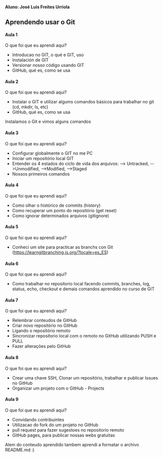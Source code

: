 ####  Aluno: José Luis Freites Urriola

## Aprendendo usar o Git
#### Aula 1
O que foi que eu aprendi aqui?
- Introducao no GIT, o qué e GIT, uso
- Instalación de GIT
- Versionar nosso código usando GIT
- GitHub, qué es, como se usa

####  Aula 2
O que foi que eu aprendi aqui?
- Instalar o GIT e utilizar algums comandos básicos para trabalhar no git (cd, mkdir, ls, etc)
- GitHub, qué es, como se usa

Instalamos o Git e vimos alguns comandos

####  Aula 3
O que foi que eu aprendi aqui?
- Configurar globalmente o GIT no me PC
- Iniciar um repositório local GIT
- Entender os 4 estados do ciclo de vida dos arquivos:
--> Untracked, -->Unmodified, -->Modified, -->Staged
- Nossos primeiros comandos

####  Aula 4
O que foi que eu aprendi aqui?
- Como olhar o histórico de commits (history)
- Como recuperar um ponto do repositório (get reset)
- Como ignorar determinados arquivos (gitignore)

#### Aula 5
O que foi que eu aprendi aqui?
- Conheci um site para practicar as branchs con Git (https://learngitbranching.js.org/?locale=es_ES)

####  Aula 6
O que foi que eu aprendi aqui?
- Como trabalhar no repositorio local facendo commits, branches, log, status, echo, checkout e demais comandos aprendido no curso de GIT

####  Aula 7
O que foi que eu aprendi aqui?
- Relembrar conteudos de GitHub
- Criar novo repositório no GitHub
- Ligando o repositório remoto
- Sincronizar repositorio local com o remoto no GitHub utilizando PUSH e PULL
- Fazer alterações pelo GitHub

####  Aula 8
O que foi que eu aprendi aqui?
- Crear uma chave SSH, Clonar um repositório, trabalhar e publicar Issues no GitHub
- Organizar um projeto com o GitHub - Projects

####  Aula 9
O que foi que eu aprendi aqui?
- Convidando contribuintes
- Utilizacao do fork do um projeto no GitHub
-  pull request para fazer sugestoes no repositorio remoto
- GitHub pages, para publicar nossas webs gratuitas

Alem do conteudo aprendido tambem aprendi a formatar o archivo README.md :) 

